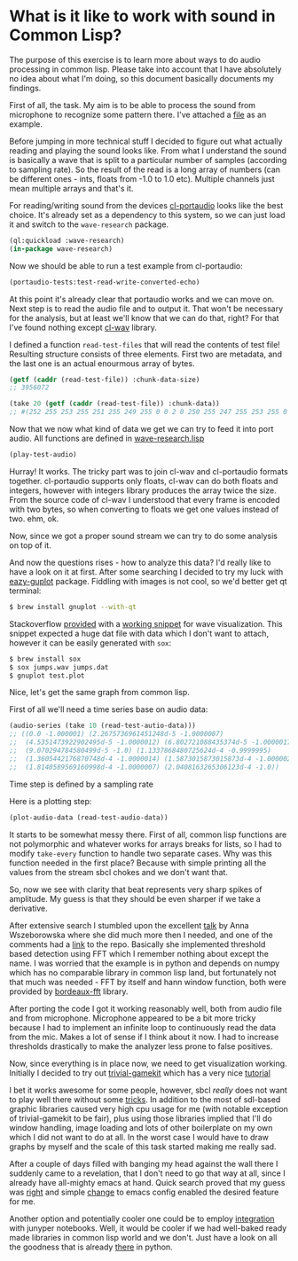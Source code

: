 # What is it like to work with sound in Common Lisp?

The purpose of this exercise is to learn more about ways to do
audio processing in common lisp. Please take into account that
I have absolutely no idea about what I'm doing, so this document
basically documents my findings.

First of all, the task. My aim is to be able to process the sound
from microphone to recognize some pattern there. I've attached
a [file][1] as an example.

Before jumping in more technical stuff I decided to figure out
what actually reading and playing the sound looks like. From
what I understand the sound is basically a wave that is split
to a particular number of samples (according to sampling rate).
So the result of the read is a long array of numbers (can be
different ones - ints, floats from -1.0 to 1.0 etc). Multiple
channels just mean multiple arrays and that's it.

For reading/writing sound from the devices [cl-portaudio][2] looks
like the best choice. It's already set as a dependency to this
system, so we can just load it and switch to the `wave-research`
package.

~~~lisp
(ql:quickload :wave-research)
(in-package wave-research)
~~~

Now we should be able to run a test example from cl-portaudio:

~~~lisp
(portaudio-tests:test-read-write-converted-echo)
~~~

At this point it's already clear that portaudio works and we
can move on. Next step is to read the audio file and to output
it. That won't be necessary for the analysis, but at least we'll
know that we can do that, right? For that I've found nothing
except [cl-wav][3] library.

I defined a function `read-test-files` that will read the contents
of test file! Resulting structure consists of three elements. First
two are metadata, and the last one is an actual enourmous array
of bytes.

~~~lisp
(getf (caddr (read-test-file)) :chunk-data-size)
;; 3956072

(take 20 (getf (caddr (read-test-file)) :chunk-data))
;; #(252 255 253 255 251 255 249 255 0 0 2 0 250 255 247 255 253 255 0 0)
~~~

Now that we now what kind of data we get we can try to feed it
into port audio. All functions are defined in [wave-research.lisp][4]

~~~lisp
(play-test-audio)
~~~

Hurray! It works. The tricky part was to join cl-wav and cl-portaudio
formats together. cl-portaudio supports only floats, cl-wav can do
both floats and integers, however with integers library produces
the array twice the size. From the source code of cl-wav I understood
that every frame is encoded with two bytes, so when converting to
floats we get one values instead of two. ehm, ok.

Now, since we got a proper sound stream we can try to do some analysis on
top of it.

And now the questions rises - how to analyze this data? I'd really like
to have a look on it at first. After some searching I decided to try my
luck with [eazy-guplot][5] package. Fiddling with images is not cool, so
we'd better get qt terminal:

~~~bash
$ brew install gnuplot --with-qt
~~~

Stackoverflow [provided][6] with a [working snippet][7] for wave visualization.
This snippet expected a huge dat file with data which I don't want to
attach, however it can be easily generated with `sox`:

~~~bash
$ brew install sox
$ sox jumps.wav jumps.dat
$ gnuplot test.plot
~~~

Nice, let's get the same graph from common lisp.

First of all we'll need a time series base on audio data:

~~~lisp
(audio-series (take 10 (read-test-autio-data)))
;; ((0.0 -1.000001) (2.2675736961451248d-5 -1.0000007)
;;  (4.5351473922902495d-5 -1.0000012) (6.802721088435374d-5 -1.0000017)
;;  (9.070294784580499d-5 -1.0) (1.1337868480725624d-4 -0.9999995)
;;  (1.3605442176870748d-4 -1.0000014) (1.5873015873015873d-4 -1.0000021)
;;  (1.8140589569160998d-4 -1.0000007) (2.0408163265306123d-4 -1.0))
~~~

Time step is defined by a sampling rate

Here is a plotting step:

~~~lisp
(plot-audio-data (read-test-audio-data))
~~~

It starts to be somewhat messy there. First of all, common lisp functions are
not polymorphic and whatever works for arrays breaks for lists, so I
had to modify `take-every` function to handle two separate cases. Why was
this function needed in the first place? Because with simple printing
all the values from the stream sbcl chokes and we don't want that.

So, now we see with clarity that beat represents very sharp spikes of
amplitude. My guess is that they should be even sharper if we take a
derivative.

After extensive search I stumbled upon the excellent [talk][8] by Anna Wszeborowska
where she did much more then I needed, and one of the comments had a [link][9]
to the repo. Basically she implemented threshold based detection using FFT
which I remember nothing about except the name. I was worried that the
example is in python and depends on numpy which has no comparable library
in common lisp land, but fortunately not that much was needed - FFT by
itself and hann window function, both were provided by [bordeaux-fft][10] library.

After porting the code I got it working reasonably well, both from audio file and
from microphone. Microphone appeared to be a bit more tricky because I had to
implement an infinite loop to continuously read the data from the mic. Makes a
lot of sense if I think about it now. I had to increase thresholds drastically to
make the analyzer less prone to false positives.

Now, since everything is in place now, we need to get visualization working.
Initially I decided to try out [trivial-gamekit][11] which has a very nice [tutorial][12]

I bet it works awesome for some people, however, sbcl *really* does not want
to play well there without some [tricks][13]. In addition to the most of sdl-based
graphic libraries caused very high cpu usage for me (with notable exception
of trivial-gamekit to be fair), plus using those libraries implied that I'll
do window handling, image loading and lots of other boilerplate on my own
which I did not want to do at all. In the worst case I would have to draw
graphs by myself and the scale of this task started making me really sad.

After a couple of days filled with banging my head against the wall there
I suddenly came to a revelation, that I don't need to go that way at all, since
I already have all-mighty emacs at hand. Quick search proved that my guess was
[right][14] and simple [change][15] to emacs config enabled the desired feature
for me.

Another option and potentially cooler one could be to employ [integration][16] with
junyper notebooks. Well, it would be cooler if we had well-baked ready made
libraries in common lisp world and we don't. Just have a look on all the goodness
that is already [there][17] in python.

[1]: https://github.com/can3p/wave-research/blob/master/jumps.wav
[2]: https://github.com/filonenko-mikhail/cl-portaudio
[3]: https://github.com/RobBlackwell/cl-wav
[4]: https://github.com/can3p/wave-research/blob/master/src/wave-research.lisp
[5]: https://github.com/guicho271828/eazy-gnuplot
[6]: https://stackoverflow.com/questions/5826701/plot-audio-data-in-gnuplot
[7]: https://github.com/can3p/wave-research/blob/master/test.plot
[8]: https://www.youtube.com/watch?v=at2NppqIZok
[9]: https://github.com/aniawsz/rtmonoaudio2midi
[10]: http://vintage-digital.com/hefner/software/bordeaux-fft/manual.html
[11]: https://borodust.org/projects/trivial-gamekit
[12]: https://borodust.org/projects/trivial-gamekit/getting-started/
[13]: https://github.com/lispgames/cl-sdl2/issues/89
[14]: https://righele.it/2012/02/22/display-images-in-slime-from-common-lisp/
[15]: https://github.com/can3p/emacs.d/commit/a49fbd52ef5f1e59ada016efc9c7e4b15178d468
[16]: https://github.com/fredokun/cl-jupyter/
[17]: http://nbviewer.jupyter.org/github/AllenDowney/ThinkDSP/blob/master/code/chap11.ipynb
